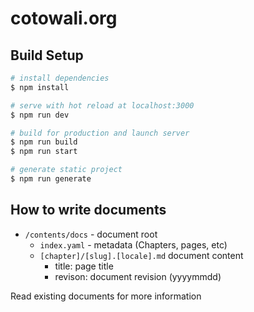 # cotowali.org

## Build Setup

```bash
# install dependencies
$ npm install

# serve with hot reload at localhost:3000
$ npm run dev

# build for production and launch server
$ npm run build
$ npm run start

# generate static project
$ npm run generate
```

## How to write documents

- `/contents/docs` - document root
    - `index.yaml` - metadata (Chapters, pages, etc)
    - `[chapter]/[slug].[locale].md` document content
        - title: page title
        - revison: document revision (yyyymmdd)

Read existing documents for more information
